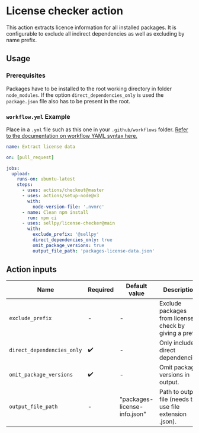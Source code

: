 # License checker action

This action extracts licence information for all installed packages. It is configurable to exclude all indirect dependencies as well as excluding by name prefix.

## Usage

### Prerequisites
Packages have to be installed to the root working directory in folder `node_modules`. If the option `direct_dependencies_only` is used the `package.json` file also has to be present in the root.

### `workflow.yml` Example

Place in a `.yml` file such as this one in your `.github/workflows` folder. [Refer to the documentation on workflow YAML syntax here.](https://help.github.com/en/articles/workflow-syntax-for-github-actions)

```yaml
name: Extract license data

on: [pull_request]

jobs:
  upload:
    runs-on: ubuntu-latest
    steps:
      - uses: actions/checkout@master
      - uses: actions/setup-node@v3
        with:
          node-version-file: '.nvmrc'
      - name: Clean npm install
        run: npm ci
      - uses: sellpy/license-checker@main
        with:
          exclude_prefix: '@sellpy'
          direct_dependencies_only: true
          omit_package_versions: true
          output_file_path: 'packages-license-data.json'
```
## Action inputs

| Name                       | Required | Default value                | Description |
|----------------------------|----------|------------------------------|-------------|
| `exclude_prefix`           | -        | -                            | Exclude packages from license check by giving a prefix. |
| `direct_dependencies_only` | ✔️        | -                            | Only include direct dependencies. |
| `omit_package_versions`    | ✔️        | -                            | Omit package versions in output. |
| `output_file_path`         | -        | "packages-license-info.json" | Path to output file (needs to use file extension .json). |
